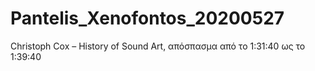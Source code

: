 # Pantelis_Xenofontos_20200527
Christoph Cox – History of Sound Art, απόσπασμα από το 1:31:40 ως το 1:39:40
